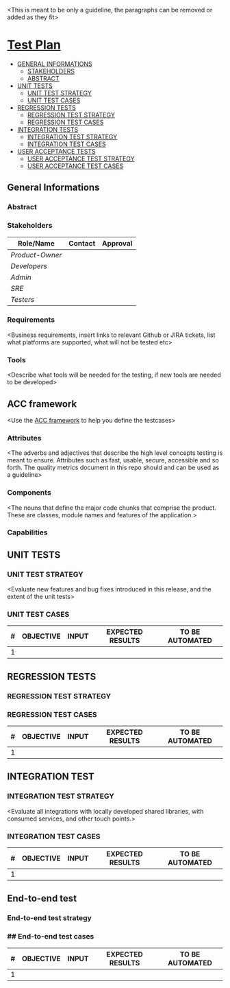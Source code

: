 <!--
Based on: https://books.google.it/books?id=vHlTOVTKHeUC&hl=it&source=gbs_navlinks_s
          https://testing.googleblog.com/2016/06/the-inquiry-method-for-test-planning.html
          https://testing.googleblog.com/2011/09/10-minute-test-plan.html
-->

<This is meant to be only a guideline, the paragraphs can be removed or added as they fit>

# [Test Plan <insert test plan name and link to the github testplan issue>](https://github.com/input-output-hk/catalyst-voices/issues/1)

- [GENERAL INFORMATIONS](#general-informations)
  - [STAKEHOLDERS](#stakeholders)
  - [ABSTRACT](#abstract)
- [UNIT TESTS](#unit-test)
  - [UNIT TEST STRATEGY](#unit-test-strategy)
  - [UNIT TEST CASES](#unit-test-cases)
- [REGRESSION TESTS](#regression-test-section)
  - [REGRESSION TEST STRATEGY](#regression-test-strategy)
  - [REGRESSION TEST CASES](#regression-test-cases)
- [INTEGRATION TESTS](#integration-test-section)
  - [INTEGRATION TEST STRATEGY](#integration-test-strategy)
  - [INTEGRATION TEST CASES](#integration-test-cases)
- [USER ACCEPTANCE TESTS](#user-acceptance-test-section)
  - [USER ACCEPTANCE TEST STRATEGY](#user-acceptance-test-strategy)
  - [USER ACCEPTANCE TEST CASES](#user-acceptance-test-cases)


## General Informations

### Abstract
<Describe the design and architecture of the system in a way that highlights possible points of failure>

### Stakeholders
<Insert the relevant stakeholders that needs to understand review and approve the test plan>

| Role/Name   | Contact        | Approval |
|-------------|----------------|----------------|
| *Product-Owner* |  |  |
| *Developers* |  |  |
| *Admin* |  |  |
| *SRE* |  |  |
| *Testers* |  |  |


### Requirements
<Business requirements, insert links to relevant Github or JIRA tickets, list what platforms are supported, what will not be tested etc>

### Tools
<Describe what tools will be needed for the testing, if new tools are needed to be developed>

## ACC framework
<Use the [ACC framework](https://testing.googleblog.com/2011/09/10-minute-test-plan.html) to help you define the testcases>

### Attributes
<The adverbs and adjectives that describe the high level concepts testing is meant to ensure. Attributes such as fast, usable, secure, accessible and so forth. The quality metrics document in this repo should and can be used as a guideline>

### Components
<The nouns that define the major code chunks that comprise the product. These are classes, module names and features of the application.>

### Capabilities
<The verbs that describe user actions and activities.>

## UNIT TESTS

### UNIT TEST STRATEGY

<Evaluate new features and bug fixes introduced in this release, and the extent of the unit tests>

### UNIT TEST CASES

| \#  | OBJECTIVE | INPUT | EXPECTED RESULTS | TO BE AUTOMATED |
| --- | --------- | ----- | ---------------- | --------------- |
| 1   |           |       |                  |                 |

## REGRESSION TESTS

<Ensure that previously developed and tested software still performs after change.>

### REGRESSION TEST STRATEGY

<Evaluate all reports introduced in previous releases>

### REGRESSION TEST CASES

| \#  | OBJECTIVE | INPUT | EXPECTED RESULTS | TO BE AUTOMATED |
| --- | --------- | ----- | ---------------- | --------------- |
| 1   |           |       |                  |                 |

## INTEGRATION TEST

<Combine individual software modules and test as a group.>

### INTEGRATION TEST STRATEGY

<Evaluate all integrations with locally developed shared libraries, with consumed services, and other touch points.>

### INTEGRATION TEST CASES

| \#  | OBJECTIVE | INPUT | EXPECTED RESULTS | TO BE AUTOMATED |
| --- | --------- | ----- | ---------------- | --------------- |
| 1   |           |       |                  |                 |

## End-to-end test

<Verify that the solution works for the user>

### End-to-end test strategy

<Explain how user acceptance testing will be accomplished>

### ## End-to-end test cases

| \#  | OBJECTIVE | INPUT | EXPECTED RESULTS | TO BE AUTOMATED |
| --- | --------- | ----- | ---------------- | --------------- |
| 1   |           |       |                  |                 |